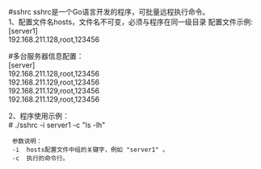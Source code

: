 #sshrc
sshrc是一个Go语言开发的程序，可批量远程执行命令。\
1、配置文件名hosts，文件名不可变，必须与程序在同一级目录 配置文件示例:\
   [server1] \
   192.168.211.128,root,123456

   #多台服务器信息配置： \
    [server] \
    192.168.211.128,root,123456 \
    192.168.211.129,root,123456 \
    192.168.211.129,root,123456 \
    192.168.211.129,root,123456

2、程序使用示例：\
     # ./sshrc -i server1 -c "ls -lh"

     参数说明： 
     -i  hosts配置文件中组的关键字，例如 "server1" 。
     -c  执行的命令行。
